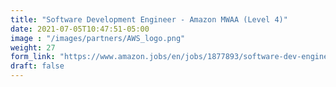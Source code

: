 ```yaml
---
title: "Software Development Engineer - Amazon MWAA (Level 4)"
date: 2021-07-05T10:47:51-05:00
image : "/images/partners/AWS_logo.png"
weight: 27
form_link: "https://www.amazon.jobs/en/jobs/1877893/software-dev-engineer-mwaa-mwaa"
draft: false
---
```


